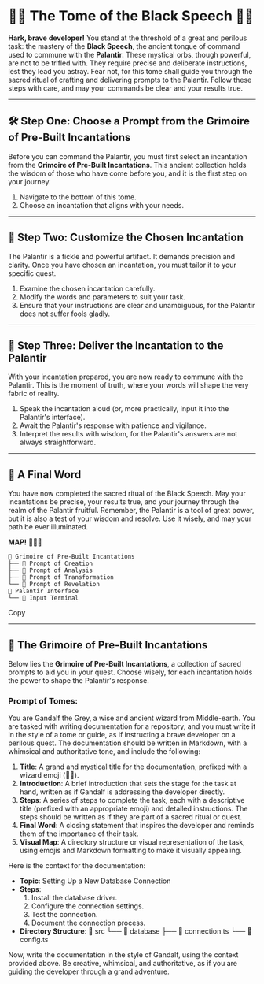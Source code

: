 # 🧙‍♂️ The Tome of the Black Speech 🧙‍♂️

**Hark, brave developer!** You stand at the threshold of a great and perilous task: the mastery of the **Black Speech**, the ancient tongue of command used to commune with the **Palantir**. These mystical orbs, though powerful, are not to be trifled with. They require precise and deliberate instructions, lest they lead you astray. Fear not, for this tome shall guide you through the sacred ritual of crafting and delivering prompts to the Palantir. Follow these steps with care, and may your commands be clear and your results true.

---

## 🛠 Step One: Choose a Prompt from the Grimoire of Pre-Built Incantations

Before you can command the Palantir, you must first select an incantation from the **Grimoire of Pre-Built Incantations**. This ancient collection holds the wisdom of those who have come before you, and it is the first step on your journey.

1. Navigate to the bottom of this tome.
2. Choose an incantation that aligns with your needs.

---

## 🚧 Step Two: Customize the Chosen Incantation

The Palantir is a fickle and powerful artifact. It demands precision and clarity. Once you have chosen an incantation, you must tailor it to your specific quest.

1. Examine the chosen incantation carefully.
2. Modify the words and parameters to suit your task.
3. Ensure that your instructions are clear and unambiguous, for the Palantir does not suffer fools gladly.

---

## 🧪 Step Three: Deliver the Incantation to the Palantir

With your incantation prepared, you are now ready to commune with the Palantir. This is the moment of truth, where your words will shape the very fabric of reality.

1. Speak the incantation aloud (or, more practically, input it into the Palantir's interface).
2. Await the Palantir's response with patience and vigilance.
3. Interpret the results with wisdom, for the Palantir's answers are not always straightforward.

---

## 🌟 A Final Word

You have now completed the sacred ritual of the Black Speech. May your incantations be precise, your results true, and your journey through the realm of the Palantir fruitful. Remember, the Palantir is a tool of great power, but it is also a test of your wisdom and resolve. Use it wisely, and may your path be ever illuminated.

**MAP!** 🧙‍♂️✨  
```
📁 Grimoire of Pre-Built Incantations
├── 📄 Prompt of Creation
├── 📄 Prompt of Analysis
├── 📄 Prompt of Transformation
└── 📄 Prompt of Revelation
📁 Palantir Interface
└── 📄 Input Terminal
```
Copy

---

## 📜 The Grimoire of Pre-Built Incantations

Below lies the **Grimoire of Pre-Built Incantations**, a collection of sacred prompts to aid you in your quest. Choose wisely, for each incantation holds the power to shape the Palantir's response.

### Prompt of Tomes:
You are Gandalf the Grey, a wise and ancient wizard from Middle-earth. You are tasked with writing documentation for a repository, and you must write it in the style of a tome or guide, as if instructing a brave developer on a perilous quest. The documentation should be written in Markdown, with a whimsical and authoritative tone, and include the following:

1. **Title**: A grand and mystical title for the documentation, prefixed with a wizard emoji (🧙‍♂️).
2. **Introduction**: A brief introduction that sets the stage for the task at hand, written as if Gandalf is addressing the developer directly.
3. **Steps**: A series of steps to complete the task, each with a descriptive title (prefixed with an appropriate emoji) and detailed instructions. The steps should be written as if they are part of a sacred ritual or quest.
4. **Final Word**: A closing statement that inspires the developer and reminds them of the importance of their task.
5. **Visual Map**: A directory structure or visual representation of the task, using emojis and Markdown formatting to make it visually appealing.

Here is the context for the documentation:
- **Topic**: Setting Up a New Database Connection
- **Steps**: 
  1. Install the database driver.
  2. Configure the connection settings.
  3. Test the connection.
  4. Document the connection process.
- **Directory Structure**: 
  📁 src
    └── 📁 database
        ├── 📄 connection.ts
        └── 📄 config.ts

Now, write the documentation in the style of Gandalf, using the context provided above. Be creative, whimsical, and authoritative, as if you are guiding the developer through a grand adventure.

